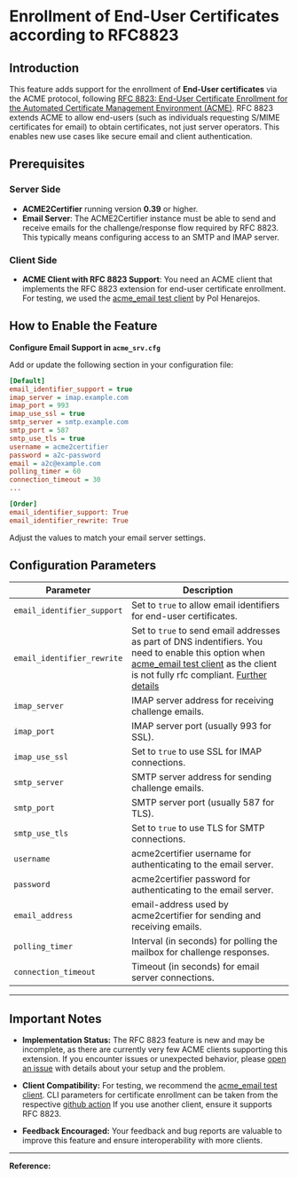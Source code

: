 <!-- markdownlint-disable  MD013 -->

<!-- wiki-title Enrollment of End-User Certificates according to RFC8823 -->

# Enrollment of End-User Certificates according to RFC8823

## Introduction

This feature adds support for the enrollment of **End-User certificates** via the ACME protocol, following [RFC 8823: End-User Certificate Enrollment for the Automated Certificate Management Environment (ACME)](https://datatracker.ietf.org/doc/html/rfc8823).
RFC 8823 extends ACME to allow end-users (such as individuals requesting S/MIME certificates for email) to obtain certificates, not just server operators. This enables new use cases like secure email and client authentication.


## Prerequisites

### Server Side

- **ACME2Certifier** running version **0.39** or higher.
- **Email Server**: The ACME2Certifier instance must be able to send and receive emails for the challenge/response flow required by RFC 8823. This typically means configuring access to an SMTP and IMAP server.

### Client Side

- **ACME Client with RFC 8823 Support**: You need an ACME client that implements the RFC 8823 extension for end-user certificate enrollment. For testing, we used the [acme_email test client](https://github.com/polhenarejos/acme_email) by Pol Henarejos.

## How to Enable the Feature

**Configure Email Support in `acme_srv.cfg`**

Add or update the following section in your configuration file:

```cfg
[Default]
email_identifier_support = true
imap_server = imap.example.com
imap_port = 993
imap_use_ssl = true
smtp_server = smtp.example.com
smtp_port = 587
smtp_use_tls = true
username = acme2certifier
password = a2c-password
email = a2c@example.com
polling_timer = 60
connection_timeout = 30
...

[Order]
email_identifier_support: True
email_identifier_rewrite: True
```

Adjust the values to match your email server settings.

## Configuration Parameters

| Parameter                | Description                                                                                   |
|--------------------------|-----------------------------------------------------------------------------------------------|
| `email_identifier_support` | Set to `true` to allow email identifiers for end-user certificates.                         |
| `email_identifier_rewrite` | Set to `true` to send email addresses as part of DNS indentifiers. You need to enable this option when [acme_email test client](https://github.com/polhenarejos/acme_email) as the client is not fully rfc compliant.  [Further details](https://github.com/polhenarejos/acme_email/issues/4)                       |
| `imap_server`            | IMAP server address for receiving challenge emails.                                          |
| `imap_port`              | IMAP server port (usually 993 for SSL).                                                      |
| `imap_use_ssl`           | Set to `true` to use SSL for IMAP connections.                                               |
| `smtp_server`            | SMTP server address for sending challenge emails.                                            |
| `smtp_port`              | SMTP server port (usually 587 for TLS).                                                      |
| `smtp_use_tls`           | Set to `true` to use TLS for SMTP connections.                                               |
| `username`               | acme2certifier username for authenticating to the email server.                              |
| `password`               | acme2certifier password for authenticating to the email server.                              |
| `email_address`          | email-address used by acme2certifier for sending and receiving emails.                       |
| `polling_timer`          | Interval (in seconds) for polling the mailbox for challenge responses.                       |
| `connection_timeout`     | Timeout (in seconds) for email server connections.                                           |

---

## Important Notes

- **Implementation Status:**
  The RFC 8823 feature is new and may be incomplete, as there are currently very few ACME clients supporting this extension.
  If you encounter issues or unexpected behavior, please [open an issue](https://github.com/grindsa/acme2certifier/issues) with details about your setup and the problem.

- **Client Compatibility:**
  For testing, we recommend the [acme_email test client](https://github.com/polhenarejos/acme_email). CLI parameters for certificate enrollment can be taken from the respective [github action](../.github/actions/wf_specific/emailreply_challengevalidation/acme_email_enroll/actions.yml)
  If you use another client, ensure it supports RFC 8823.

- **Feedback Encouraged:**
  Your feedback and bug reports are valuable to improve this feature and ensure interoperability with more clients.

---

**Reference:**